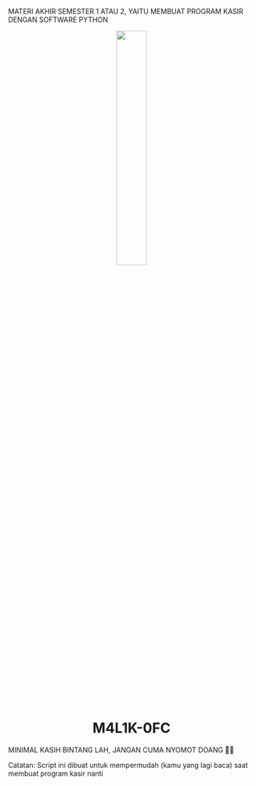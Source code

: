 MATERI AKHIR SEMESTER 1 ATAU 2, YAITU
MEMBUAT PROGRAM KASIR DENGAN SOFTWARE PYTHON

<p align="center">
	<img src="https://telegra.ph/file/09910c07cd4637fd64727.jpg" width="35%" style="margin-left: auto;margin-right: auto;display: block;">
</p>
<h1 align="center">M4L1K-0FC</h1>

MINIMAL KASIH BINTANG LAH, JANGAN CUMA NYOMOT DOANG 🗿🗿

Catatan: Script ini dibuat untuk mempermudah (kamu yang lagi baca) saat membuat program kasir nanti
